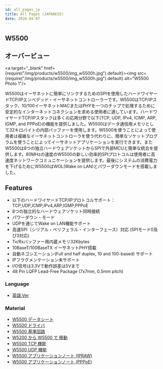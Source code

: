 ```yaml
---
id: all_pages_jp
title: All Pages (JAPANESE)
date: 2020-04-07
---
```


## W5500
## オーバービュー

<a target="_blank" href={require("/img/products/w5500/img_w5500h.jpg").default}><img src={require("/img/products/w5500/img_w5500h.jpg").default} alt="W5500 Photo 1"/></a>

W5500はイーサネットに簡単にリンクするためのSPIを使用したハードワイヤードTCP/IPエンべデッド・イーサネットコントローラーです。W5500はTCP/IPスタック、10/100イーサネットMACまたはPHYを一つのチップで処理するために安定的なインターネットコネクションを求める使用者に適しています。ハードワイヤードTCP/IPスタックは多くの応用分野で以下(TCP, UDP, IPv4, ICMP, ARP, IGMP, and PPPoE)の機能を提供しました。W5500はデータ通信用メモリとして32キロバイトの内部バッファーを使用します。W5500を使うことによって使用者は複雑なイーサネットコントローラを使う代わりに、簡単なソケットプログラムを使うことによってイーサネットアプリケーションを実行できます。またW5500は8つの独立ハードウェアソケットからSPIで外部MCUと簡単な統合を提供します。80MHzの速度のW5500の新しい効率的SPIプロトコルは使用者に高速度ネットワークコミュニケーションを提供します。最後にシステムの消費電力を下げるためにW5500はWOL(Wake on LAN)とパワーダウンモードを搭載しました。


## Features

  - 以下のハードワイヤードTCP/IPプロトコルサポート：TCP,UDP,ICMP,IPv4,ARP,IGMP,PPPoE
  - 8つの独立的なハードウェアソケット同時接続
  - パワーダウン・モード
  - UDPを通じてWake on LAN機能サポート
  - 高速SPI（シリアル・ペリフェラル・インターフェース）対応 (SPIモード0及び3対応)
  - Tx/Rxバッファー用内蔵メモリ32Kbytes
  - 10BaseT/100BaseTX イーサネットPHY搭載
  - 自動ネゴシエーション(Full and half duplex, 10 and 100-based) サポート
  - IPフラグメンテーション未サポート
  - I/O信号は3.3Vで動作誤差は5Vまで
  - 48 Pin LQFP Lead-Free Package (7x7mm, 0.5mm pitch)
  

### Language

  - [英語.Ver](All_Pages.md)

### Material

  - [W5500 データシート](Datasheet.md)
  - [W5500 ドライバ](driver)
  - [W5500 基準回路](Ref._Schematic.md)
  - [W5200 から W5500 で 移動](migration_from_w5200)
  - [W5500 TCP 機能](Application/TCP.md)
  - [W5500 UDP 機能](Application/UDP.md)
  - [W5500 アプリケーションノート (IPRAW)](Application/IPRAW.md)
  - [W5500 アプリケーションノート (PPPoE)](Application/PPPoE.md)
 
